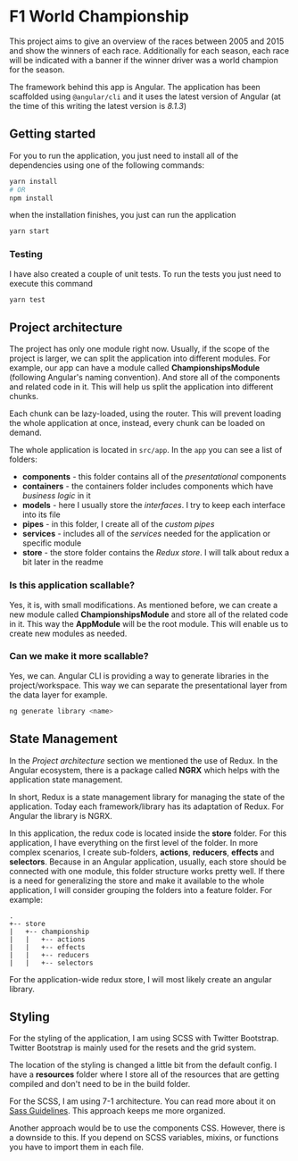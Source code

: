 # F1 World Championship

This project aims to give an overview of the races between 2005 and 2015 and show the winners of each race. Additionally for each season, each race will be indicated with a banner if the winner driver was a world champion for the season.

The framework behind this app is Angular. The application has been scaffolded using `@angular/cli` and it uses the latest version of Angular (at the time of this writing the latest version is *8.1.3*)

## Getting started

For you to run the application, you just need to install all of the dependencies using one of the following commands:
```bash
yarn install
# OR
npm install
```

when the installation finishes, you just can run the application
```bash
yarn start
```

### Testing

I have also created a couple of unit tests. To run the tests you just need to execute this command

```bash
yarn test
```

## Project architecture

The project has only one module right now. Usually, if the scope of the project is larger, we can split the application into different modules. For example, our app can have a module called **ChampionshipsModule** (following Angular's naming convention). And store all of the components and related code in it. This will help us split the application into different chunks. 

Each chunk can be lazy-loaded, using the router. This will prevent loading the whole application at once, instead, every chunk can be loaded on demand.

The whole application is located in `src/app`. In the `app` you can see a list of folders:
* **components** - this folder contains all of the *presentational* components
* **containers** - the containers folder includes components which have *business logic* in it
* **models** - here I usually store the *interfaces*. I try to keep each interface into its file
* **pipes** - in this folder, I create all of the *custom pipes*
* **services** - includes all of the *services* needed for the application or specific module
* **store** - the store folder contains the *Redux store*. I will talk about redux a bit later in the readme

### Is this application scallable?

Yes, it is, with small modifications. As mentioned before, we can create a new module called **ChampionshipsModule** and store all of the related code in it. This way the **AppModule** will be the root module. This will enable us to create new modules as needed.

### Can we make it more scallable?

Yes, we can. Angular CLI is providing a way to generate libraries in the project/workspace. This way we can separate the presentational layer from the data layer for example.

```bash
ng generate library <name>
```

## State Management

In the *Project architecture* section we mentioned the use of Redux. In the Angular ecosystem, there is a package called **NGRX** which helps with the application state management.

In short, Redux is a state management library for managing the state of the application. Today each framework/library has its adaptation of Redux. For Angular the library is NGRX.

In this application, the redux code is located inside the **store** folder. For this application, I have everything on the first level of the folder. In more complex scenarios, I create sub-folders, **actions**, **reducers**, **effects** and **selectors**. Because in an Angular application, usually, each store should be connected with one module, this folder structure works pretty well. If there is a need for generalizing the store and make it available to the whole application, I will consider grouping the folders into a feature folder. For example:

```
.
+-- store
|   +-- championship
|   |   +-- actions
|   |   +-- effects
|   |   +-- reducers
|   |   +-- selectors
```

For the application-wide redux store, I will most likely create an angular library.

## Styling

For the styling of the application, I am using SCSS with Twitter Bootstrap. Twitter Bootstrap is mainly used for the resets and the grid system.

The location of the styling is changed a little bit from the default config. I have a **resources** folder where I store all of the resources that are getting compiled and don't need to be in the build folder.

For the SCSS, I am using 7-1 architecture. You can read more about it on [Sass Guidelines](https://sass-guidelin.es/). This approach keeps me more organized.

Another approach would be to use the components CSS. However, there is a downside to this. If you depend on SCSS variables, mixins, or functions you have to import them in each file.
